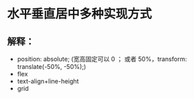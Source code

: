 # 水平垂直居中多种实现方式

## 解释：

- position: absolute; (宽高固定可以 0 ； 或者 50%，transform: translate(-50%, -50%);)
- flex
- text-align+line-height
- grid
